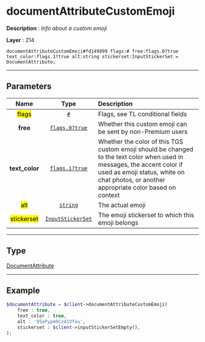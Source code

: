 # documentAttributeCustomEmoji

**Description** : *Info about a custom emoji*

**Layer** : 214

```tl
documentAttributeCustomEmoji#fd149899 flags:# free:flags.0?true text_color:flags.1?true alt:string stickerset:InputStickerSet = DocumentAttribute;
```

---

## Parameters

| Name | Type | Description |
| :---: | :---: | :--- |
| <mark>flags</mark> | [`#`](type/#) | Flags, see TL conditional fields |
| **free** | [`flags.0?true`](type/true) | Whether this custom emoji can be sent by non-Premium users |
| **text_color** | [`flags.1?true`](type/true) | Whether the color of this TGS custom emoji should be changed to the text color when used in messages, the accent color if used as emoji status, white on chat photos, or another appropriate color based on context |
| <mark>alt</mark> | [`string`](type/string) | The actual emoji |
| <mark>stickerset</mark> | [`InputStickerSet`](type/InputStickerSet) | The emoji stickerset to which this emoji belongs |

---

## Type

[DocumentAttribute](type/DocumentAttribute)

---

## Example

```php
$documentAttribute = $client->documentAttributeCustomEmoji(
	free : true,
	text_color : true,
	alt : '95aPypmhCzd1Vfeu',
	stickerset : $client->inputStickerSetEmpty(),
);
```